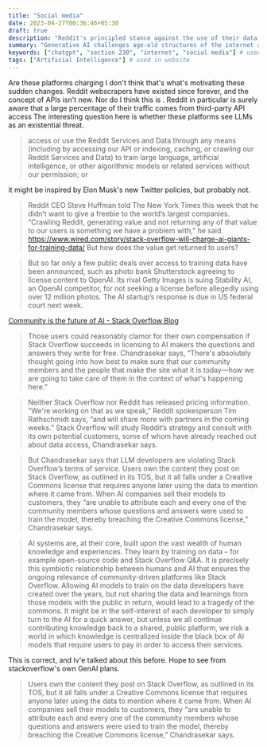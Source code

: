 ```yaml
---
title: "Social media"
date: 2023-04-27T00:36:46+05:30
draft: true
description: "Reddit's principled stance against the use of their data to train generative AI brings some up old questions about the internet as it confronts a new existential threat"
summary: "Generative AI challenges age-old structures of the internet as sites like Reddit begin to reckon with what generative AI technologies mean for their service" # used in website
keywords: ["chatgpt", "section 230", "internet", "social media"] # used in HTML metadata
tags: ["Artificial Intelligence"] # used in website
---
```


Are these platforms charging
I don't think that's what's motivating these sudden changes. Reddit webscrapers have existed since forever, and the concept of APIs isn't new. Nor do I think this is . Reddit in particular is surely aware that a large percentage of their traffic comes from third-party API access
The interesting question here is whether these platforms see LLMs as an existential threat.

> access or use the Reddit Services and Data through any means (including by accessing our API or indexing, caching, or crawling our Reddit Services and Data) to train large language, artificial intelligence, or other algorithmic models or related services without our permission; or

it might be inspired by Elon Musk's new Twitter policies, but probably not.

> Reddit CEO Steve Huffman told The New York Times this week that he didn’t want to give a freebie to the world’s largest companies. “Crawling Reddit, generating value and not returning any of that value to our users is something we have a problem with,” he said.
https://www.wired.com/story/stack-overflow-will-charge-ai-giants-for-training-data/
But how does the value get returned to users?

> But so far only a few public deals over access to training data have been announced, such as photo bank Shutterstock agreeing to license content to OpenAI. Its rival Getty Images is suing Stability AI, an OpenAI competitor, for not seeking a license before allegedly using over 12 million photos. The AI startup’s response is due in US federal court next week.

[Community is the future of AI - Stack Overflow Blog](https://stackoverflow.blog/2023/04/17/community-is-the-future-of-ai/)
> Those users could reasonably clamor for their own compensation if Stack Overflow succeeds in licensing to AI makers the questions and answers they write for free. Chandrasekar says, “There's absolutely thought going into how best to make sure that our community members and the people that make the site what it is today—how we are going to take care of them in the context of what's happening here.”

> Neither Stack Overflow nor Reddit has released pricing information. “We're working on that as we speak,” Reddit spokesperson Tim Rathschmidt says, “and will share more with partners in the coming weeks.” Stack Overflow will study Reddit’s strategy and consult with its own potential customers, some of whom have already reached out about data access, Chandrasekar says. 

> But Chandrasekar says that LLM developers are violating Stack Overflow’s terms of service. Users own the content they post on Stack Overflow, as outlined in its TOS, but it all falls under a Creative Commons license that requires anyone later using the data to mention where it came from. When AI companies sell their models to customers, they “are unable to attribute each and every one of the community members whose questions and answers were used to train the model, thereby breaching the Creative Commons license,” Chandrasekar says.


> AI systems are, at their core, built upon the vast wealth of human knowledge and experiences. They learn by training on data – for example open-source code and Stack Overflow Q&A. It is precisely this symbiotic relationship between humans and AI that ensures the ongoing relevance of community-driven platforms like Stack Overflow. Allowing AI models to train on the data developers have created over the years, but not sharing the data and learnings from those models with the public in return, would lead to a tragedy of the commons. It might be in the self-interest of each developer to simply turn to the AI for a quick answer, but unless we all continue contributing knowledge back to a shared, public platform, we risk a world in which knowledge is centralized inside the black box of AI models that require users to pay in order to access their services. 


This is correct, and Iv'e talked about this before. Hope to see from stackoverflow's own GenAI plans.


> Users own the content they post on Stack Overflow, as outlined in its TOS, but it all falls under a Creative Commons license that requires anyone later using the data to mention where it came from. When AI companies sell their models to customers, they “are unable to attribute each and every one of the community members whose questions and answers were used to train the model, thereby breaching the Creative Commons license,” Chandrasekar says.